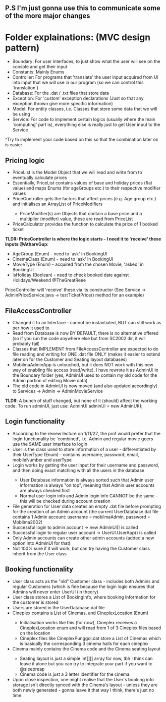 ## P.S I'm just gonna use this to communicate some of the more major changes

# Folder explainations: (MVC design pattern)
<ul>
    <li>Boundary: For user interfaces, to just show what the user will see on the console and get their input</li>
    <li>Constants: Mainly Enums</li>
    <li>Controller: For programs that 'translate' the user input acquired from UI into input that we will use in our program (so we can control this 'translation')</li>
    <li>Database: For the .dat / .txt files that store data</li>
    <li>Exception: For 'custom' exception declarations (Just so that any exception thrown give more specific information)</li>
    <li>Model: For entity classes, i.e. Classes that store some data that we will be using</li>
    <li>Service: For code to implement certain logics (usually where the main 'computing' part is), everything else is really just to get User input to the Service</li>
</ul>
^Try to implement your code based on this so that the combination later on is easier

## Pricing logic
<ul>
    <li>PriceList is the Model Object that we will read and write from to eventually calculate prices</li>
    <li>Essentially, PriceList contains values of base and holiday prices (flat value) and maps Enums (for ageGroups etc.) to their respective modifier values</li>
    <li>PriceController gets the factors that affect prices (e.g. Age group etc.) and initialises an ArrayList of PriceModifiers</li>
    <ul>
        <li>PriceModifier(s) are Objects that contain a base price and a multiplier (modifer) value, these are read from PriceList</li>
    </ul>
    <li>PriceCalculator provides the function to calculate the price of 1 booked ticket</li>
</ul>
<b>TLDR: PriceController is where the logic starts - I need it to 'receive' these inputs @AtharvGup:</b>
<ul>
    <li>AgeGroup (Enum) - need to 'ask' in BookingUI</li>
    <li>CinemaClass (Enum) - need to 'ask' in BookingUI</li>
    <li>MovieType (Enum) - acquired from the chosen Movie, 'asked' in BookingUI</li>
    <li>IsHoliday (Boolean) - need to check booked date against Holidays/Weekend @TheGreatReee</li>
</ul>
PriceController will 'receive' these via its constructor (See Service -> AdminPriceService.java -> testTicketPrice() method for an example)

## FileAccessController
<ul>
    <li>Changed it to an Interface - cannot be instantiated, BUT can still work as per how it used to</li>
    <li>Read from Database is now BY DEFAULT, there is no alternative offered (so if you run the code anywhere else but from SC2002 dir, it will probably fail)</li>
    <li>Classes that IMPLEMENT from FileAccessController are expected to do file reading and writing for ONE .dat file ONLY (makes it easier to extend later on for the Customer and Seating layout databases)</li>
    <li>MobilmaAdminApp is untouched, but it does NOT work with this new way of enabling file access (read/write). I have rewrote it as AdminUI in the Boundary folder (yes, AdminUI used to contain my old code for the Admin portion of editing Movie data)</li>
    <li>The old code in AdminUI is now moved (and also updated accordingly) to Services -> Admin -> AdminMovieService</li>
</ul>
<b>TLDR</b>: A bunch of stuff changed, but none of it (should) affect the working code. To run adminUI, just use: AdminUI adminUI = new AdminUI();

## Login functionality
<ul>
    <li>According to the review lecture on 1/11/22, the prof would prefer that the login functionality be 'combined', i.e. Admin and regular movie goers use the SAME user interface to login</li>
    <li>User is the class used to store information of a user - differentiated by their UserType (Enum) - contains username, password, email, mobileNumber and userType</li>
    <li>Login works by getting the user input for their username and password, and then doing exact matching with all the users in the database</li>
    <ul>
        <li>User Database information is always sorted such that Admin user information is always "on top", meaning that Admin user accounts are always checked first</li>
        <li>Normal user login info and Admin login info CANNOT be the same - this will be checked during account creation</li>
    </ul>
    <li>File generation for User data creates an empty .dat file before prompting for the creation of an Admin account (the current UserDatabase.dat file contains 1 Admin account: username = mobilmaAdmin, password = Mobilma2002!</li>
    <li>Successful login to admin account -> new AdminUI() is called</li>
    <li>Successful login to regular user account -> UserUI.UserApp() is called</li>
    <li>Only Admin accounts can create other admin accounts (added a new option into AdminUI for that)</li>
    <li>Not 100% sure if it will work, but can try having the Customer class inherit from the User class</li>
</ul>

## Booking functionality
<ul>
    <li>User class acts as the "old" Customer class - includes both Admins and regular Customers (which is fine because the login logic ensures that Admins will never enter UserUI (in theory)</li>
    <li>User class stores a List of BookingInfo, where booking information for the customer is stored</li>
    <li>Users are stored in the UserDatabase.dat file</li>
    <li>Cineplex contains a List of Cinemas, and CineplexLocation (Enum)</li>
    <ul>
        <li>Initialisation works like this (for now), Cineplex receives a CineplexLocation enum and will read from 1 of 3 Cineplex files based on the location</li>
        <li>Cineplex files like CineplexPunggol.dat store a List of Cinemas which is basically the corresponding 3 cinema halls for each cineplex</li>
    </ul>
    <li>Cinema mainly contains the Cinema code and the Cinema seating layout</li>
    <ul>
        <li>Seating layout is just a simple int[][] array for now, tbh I think can leave it alone but you can try to integrate your part if you want to @sleepreap</li>
        <li>Cinema code is just a 3 letter identifier for the cinema</li>
    </ul>
    <li>Upon close inspection, one might realise that the User's booking info storage isn't directly synced with the Cinema's layout - unless they are both newly generated - gonna leave it that way I think, there's just no time</li>
</ul>

